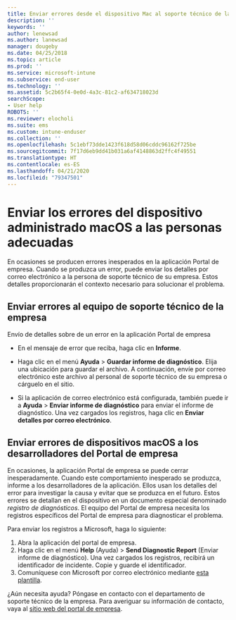 ```yaml
---
title: Enviar errores desde el dispositivo Mac al soporte técnico de la empresa | Microsoft Docs
description: ''
keywords: ''
author: lenewsad
ms.author: lanewsad
manager: dougeby
ms.date: 04/25/2018
ms.topic: article
ms.prod: ''
ms.service: microsoft-intune
ms.subservice: end-user
ms.technology: ''
ms.assetid: 5c2b65f4-0e0d-4a3c-81c2-af634718023d
searchScope:
- User help
ROBOTS: ''
ms.reviewer: elocholi
ms.suite: ems
ms.custom: intune-enduser
ms.collection: ''
ms.openlocfilehash: 5c1ebf73dde1423f618d58d06cddc96162f725be
ms.sourcegitcommit: 7f17d6eb9dd41b031a6af4148863d2ffc4f49551
ms.translationtype: HT
ms.contentlocale: es-ES
ms.lasthandoff: 04/21/2020
ms.locfileid: "79347501"
---
```

# <a name="submit-errors-to-the-right-people-for-your-managed-macos-device"></a>Enviar los errores del dispositivo administrado macOS a las personas adecuadas

En ocasiones se producen errores inesperados en la aplicación Portal de empresa. Cuando se produzca un error, puede enviar los detalles por correo electrónico a la persona de soporte técnico de su empresa. Estos detalles proporcionarán el contexto necesario para solucionar el problema.

## <a name="send-errors-to-your-company-support"></a>Enviar errores al equipo de soporte técnico de la empresa

Envío de detalles sobre de un error en la aplicación Portal de empresa

- En el mensaje de error que reciba, haga clic en **Informe**.

- Haga clic en el menú **Ayuda** > **Guardar informe de diagnóstico**. Elija una ubicación para guardar el archivo. A continuación, envíe por correo electrónico este archivo al personal de soporte técnico de su empresa o cárguelo en el sitio.

- Si la aplicación de correo electrónico está configurada, también puede ir a **Ayuda** > **Enviar informe de diagnóstico** para enviar el informe de diagnóstico. Una vez cargados los registros, haga clic en **Enviar detalles por correo electrónico**.

## <a name="send-errors-to-the-company-portal-developers-for-macos-devices"></a>Enviar errores de dispositivos macOS a los desarrolladores del Portal de empresa

En ocasiones, la aplicación Portal de empresa se puede cerrar inesperadamente. Cuando este comportamiento inesperado se produzca, informe a los desarrolladores de la aplicación. Ellos usan los detalles del error para investigar la causa y evitar que se produzca en el futuro. Estos errores se detallan en el dispositivo en un documento especial denominado _registro de diagnósticos_. El equipo del Portal de empresa necesita los registros específicos del Portal de empresa para diagnosticar el problema.

Para enviar los registros a Microsoft, haga lo siguiente:

1. Abra la aplicación del portal de empresa.
2. Haga clic en el menú **Help** (Ayuda) > **Send Diagnostic Report** (Enviar informe de diagnóstico).  Una vez cargados los registros, recibirá un identificador de incidente. Copie y guarde el identificador.
3. Comuníquese con Microsoft por correo electrónico mediante <a href="mailto:IntuneCPiOSfeedback@microsoft.com?subject=My Company Portal App Closed Unexpectedly&body=Paste your incident ID and describe the incident here.">esta plantilla</a>.

¿Aún necesita ayuda? Póngase en contacto con el departamento de soporte técnico de la empresa. Para averiguar su información de contacto, vaya al [sitio web del portal de empresa](https://go.microsoft.com/fwlink/?linkid=2010980).
